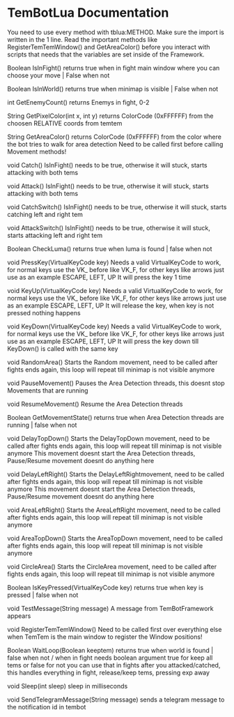 # TemBotLua Documentation

You need to use every method with tblua:METHOD.
Make sure the import is written in the 1 line.
Read the important methods like RegisterTemTemWindow() and GetAreaColor() before you interact with scripts that needs that the variables are set inside of the Framework.

Boolean IsInFight()
    returns true when in fight main window where you can choose your move | False when not

Boolean IsInWorld()
    returns true when minimap is visible | False when not

int GetEnemyCount()
    returns Enemys in fight, 0-2

String GetPixelColor(int x, int y)
    returns ColorCode (0xFFFFFF) from the choosen RELATIVE coords from temtem

String GetAreaColor()
    returns ColorCode (0xFFFFFF) from the color where the bot tries to walk for area detection
    Need to be called first before calling Movement methods!
    
void Catch()
    IsInFight() needs to be true, otherwise it will stuck, starts attacking with both tems

void Attack()
    IsInFight() needs to be true, otherwise it will stuck, starts attacking with both tems

void CatchSwitch()
    IsInFight() needs to be true, otherwise it will stuck, starts catching left and right tem

void AttackSwitch()
    IsInFight() needs to be true, otherwise it will stuck, starts attacking left and right tem

Boolean CheckLuma()
    returns true when luma is found | false when not

void PressKey(VirtualKeyCode key)
    Needs a valid VirtualKeyCode to work, for normal keys use the VK_ before like VK_F, for other keys like arrows just use as an example ESCAPE, LEFT, UP
    It will press the key 1 time
    
void KeyUp(VirtualKeyCode key)
    Needs a valid VirtualKeyCode to work, for normal keys use the VK_ before like VK_F, for other keys like arrows just use as an example ESCAPE, LEFT, UP
    It will release the key, when key is not pressed nothing happens

void KeyDown(VirtualKeyCode key)
    Needs a valid VirtualKeyCode to work, for normal keys use the VK_ before like VK_F, for other keys like arrows just use as an example ESCAPE, LEFT, UP
    It will press the key down till KeyDown() is called with the same key
    
void RandomArea()
    Starts the Random movement, need to be called after fights ends again, this loop will repeat till minimap is not visible anymore

void PauseMovement()
    Pauses the Area Detection threads, this doesnt stop Movements that are running

void ResumeMovement()
    Resume the Area Detection threads

Boolean GetMovementState()
    returns true when Area Detection threads are running | false when not

void DelayTopDown()
    Starts the DelayTopDown movement, need to be called after fights ends again, this loop will repeat till minimap is not visible anymore
    This movement doesnt start the Area Detection threads, Pause/Resume movement doesnt do anything here

void DelayLeftRight()
    Starts the DelayLeftRightmovement, need to be called after fights ends again, this loop will repeat till minimap is not visible anymore
    This movement doesnt start the Area Detection threads, Pause/Resume movement doesnt do anything here

void AreaLeftRight()
    Starts the AreaLeftRight movement, need to be called after fights ends again, this loop will repeat till minimap is not visible anymore

void AreaTopDown()
    Starts the AreaTopDown movement, need to be called after fights ends again, this loop will repeat till minimap is not visible anymore

void CircleArea()
    Starts the CircleArea movement, need to be called after fights ends again, this loop will repeat till minimap is not visible anymore

Boolean IsKeyPressed(VirtualKeyCode key)
    returns true when key is pressed | false when not

void TestMessage(String message)
    A message from TemBotFramework appears
    
void RegisterTemTemWindow()
    Need to be called first over everything else when TemTem is the main window to register the Window positions!
    
Boolean WaitLoop(Boolean keeptem)
      returns true when world is found | false when not / when in fight
      needs boolean argument true for keep all tems or false for not
      you can use that in fights after you attacked/catched, this handles everything in fight, release/keep tems, pressing exp away

void Sleep(int sleep)
      sleep in milliseconds

void SendTelegramMessage(String message)
      sends a telegram message to the notification id in tembot
